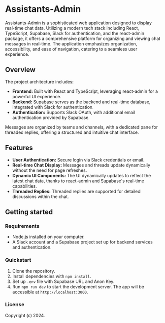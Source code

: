 # Assistants-Admin

Assistants-Admin is a sophisticated web application designed to display real-time chat data. Utilizing a modern tech stack including React, TypeScript, Supabase, Slack for authentication, and the react-admin package, it offers a comprehensive platform for organizing and viewing chat messages in real-time. The application emphasizes organization, accessibility, and ease of navigation, catering to a seamless user experience.

## Overview

The project architecture includes:
- **Frontend:** Built with React and TypeScript, leveraging react-admin for a powerful UI experience.
- **Backend:** Supabase serves as the backend and real-time database, integrated with Slack for authentication.
- **Authentication:** Supports Slack OAuth, with additional email authentication provided by Supabase.

Messages are organized by teams and channels, with a dedicated pane for threaded replies, offering a structured and intuitive chat interface.

## Features

- **User Authentication:** Secure login via Slack credentials or email.
- **Real-time Chat Display:** Messages and threads update dynamically without the need for page refreshes.
- **Dynamic UI Components:** The UI dynamically updates to reflect the latest chat data, thanks to react-admin and Supabase's real-time capabilities.
- **Threaded Replies:** Threaded replies are supported for detailed discussions within the chat.

## Getting started

### Requirements

- Node.js installed on your computer.
- A Slack account and a Supabase project set up for backend services and authentication.

### Quickstart

1. Clone the repository.
2. Install dependencies with `npm install`.
3. Set up `.env` file with Supabase URL and Anon Key.
4. Run `npm run dev` to start the development server. The app will be accessible at `http://localhost:3000`.

### License

Copyright (c) 2024.